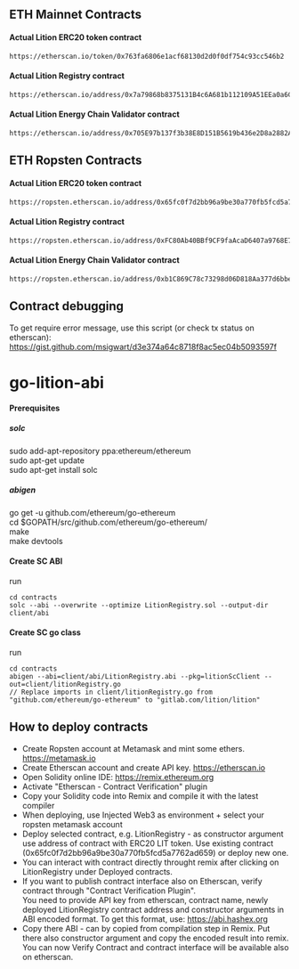 ## ETH Mainnet Contracts

#### Actual Lition ERC20 token contract
```
https://etherscan.io/token/0x763fa6806e1acf68130d2d0f0df754c93cc546b2
```
#### Actual Lition Registry contract
```
https://etherscan.io/address/0x7a79868b8375131B4c6A681b112109A51EEa0a6C
```

#### Actual Lition Energy Chain Validator contract
```
https://etherscan.io/address/0x705E97b137f3b38E8D151B5619b436e2D8a2882A
```

## ETH Ropsten Contracts

#### Actual Lition ERC20 token contract
```
https://ropsten.etherscan.io/address/0x65fc0f7d2bb96a9be30a770fb5fcd5a7762ad659
```

#### Actual Lition Registry contract
```
https://ropsten.etherscan.io/address/0xFC80Ab40BBf9CF9faAcaD6407a9768E7D3AE92a3
```

#### Actual Lition Energy Chain Validator contract
```
https://ropsten.etherscan.io/address/0xb1C869C78c73298d06D818Aa377d6bbeb51536fd
```

## Contract debugging
To get require error message, use this script (or check tx status on etherscan):
https://gist.github.com/msigwart/d3e374a64c8718f8ac5ec04b5093597f

# go-lition-abi
#### Prerequisites
##### solc
sudo add-apt-repository ppa:ethereum/ethereum  
sudo apt-get update  
sudo apt-get install solc  

##### abigen
go get -u github.com/ethereum/go-ethereum  
cd $GOPATH/src/github.com/ethereum/go-ethereum/  
make  
make devtools  

#### Create SC ABI
run
```
cd contracts
solc --abi --overwrite --optimize LitionRegistry.sol --output-dir client/abi
```

#### Create SC go class 
run
```
cd contracts
abigen --abi=client/abi/LitionRegistry.abi --pkg=litionScClient --out=client/litionRegistry.go
// Replace imports in client/litionRegistry.go from "github.com/ethereum/go-ethereum" to "gitlab.com/lition/lition"
```

## How to deploy contracts
- Create Ropsten account at Metamask and mint some ethers. https://metamask.io  
- Create Etherscan account and create API key. https://etherscan.io  
- Open Solidity online IDE: https://remix.ethereum.org  
- Activate "Etherscan - Contract Verification" plugin  
- Copy your Solidity code into Remix and compile it with the latest compiler  
- When deploying, use Injected Web3 as environment + select your ropsten metamask account  
- Deploy selected contract, e.g. LitionRegistry - as constructor argument use address of contract with ERC20 LIT token. Use existing contract (0x65fc0f7d2bb96a9be30a770fb5fcd5a7762ad659) or deploy new one.  
- You can interact with contract directly throught remix after clicking on LitionRegistry under Deployed contracts.   
- If you want to publish contract interface also on Etherscan, verify contract through "Contract Verification Plugin".   
  You need to provide API key from etherscan, contract name, newly deployed LitionRegistry contract address and constructor arguments in ABI encoded format. To get this format, use: https://abi.hashex.org  
- Copy there ABI - can by copied from compilation step in Remix. Put there also constructor argument and copy the encoded result into remix. You can now Verify Contract and contract interface will be available also on etherscan.


